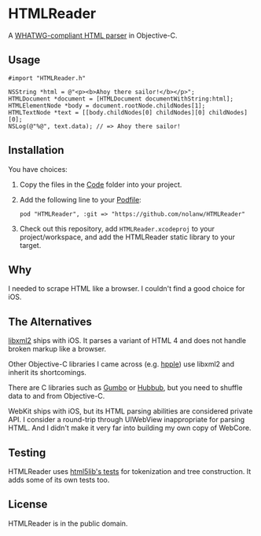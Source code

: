 # HTMLReader

A [WHATWG-compliant HTML parser][whatwg-spec] in Objective-C.

[whatwg-spec]: http://whatwg.org/html

## Usage

```objc
#import "HTMLReader.h"

NSString *html = @"<p><b>Ahoy there sailor!</b></p>";
HTMLDocument *document = [HTMLDocument documentWithString:html];
HTMLElementNode *body = document.rootNode.childNodes[1];
HTMLTextNode *text = [[body.childNodes[0] childNodes][0] childNodes][0];
NSLog(@"%@", text.data); // => Ahoy there sailor!
```

## Installation

You have choices:

1. Copy the files in the [Code](Code) folder into your project.
2. Add the following line to your [Podfile][CocoaPods]:
   
   `pod "HTMLReader", :git => "https://github.com/nolanw/HTMLReader"`
3. Check out this repository, add `HTMLReader.xcodeproj` to your project/workspace, and add the HTMLReader static library to your target.

[CocoaPods]: http://docs.cocoapods.org/podfile.html#pod

## Why

I needed to scrape HTML like a browser. I couldn't find a good choice for iOS.

## The Alternatives

[libxml2][] ships with iOS. It parses a variant of HTML 4 and does not handle broken markup like a browser.

Other Objective-C libraries I came across (e.g. [hpple][]) use libxml2 and inherit its shortcomings.

There are C libraries such as [Gumbo][] or [Hubbub][], but you need to shuffle data to and from Objective-C.

WebKit ships with iOS, but its HTML parsing abilities are considered private API. I consider a round-trip through UIWebView inappropriate for parsing HTML. And I didn't make it very far into building my own copy of WebCore.

[Gumbo]: https://github.com/google/gumbo-parser
[hpple]: https://github.com/topfunky/hpple
[Hubbub]: http://www.netsurf-browser.org/projects/hubbub/
[libxml2]: http://www.xmlsoft.org/

## Testing

HTMLReader uses [html5lib's tests][html5lib-tests] for tokenization and tree construction. It adds some of its own tests too.

[html5lib-tests]: https://github.com/html5lib/html5lib-tests

## License

HTMLReader is in the public domain.
